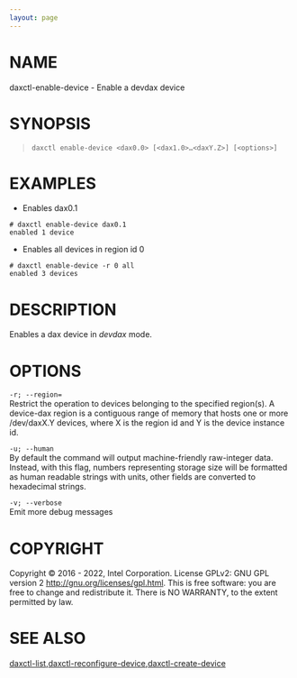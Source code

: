 ```yaml
---
layout: page
---
```


# NAME

daxctl-enable-device - Enable a devdax device

# SYNOPSIS

>     daxctl enable-device <dax0.0> [<dax1.0>…​<daxY.Z>] [<options>]

# EXAMPLES

-   Enables dax0.1

<!-- -->

    # daxctl enable-device dax0.1
    enabled 1 device

-   Enables all devices in region id 0

<!-- -->

    # daxctl enable-device -r 0 all
    enabled 3 devices

# DESCRIPTION

Enables a dax device in *devdax* mode.

# OPTIONS

`-r; --region=`  
Restrict the operation to devices belonging to the specified region(s).
A device-dax region is a contiguous range of memory that hosts one or
more /dev/daxX.Y devices, where X is the region id and Y is the device
instance id.

<!-- -->

`-u; --human`  
By default the command will output machine-friendly raw-integer data.
Instead, with this flag, numbers representing storage size will be
formatted as human readable strings with units, other fields are
converted to hexadecimal strings.

<!-- -->

`-v; --verbose`  
Emit more debug messages

# COPYRIGHT

Copyright © 2016 - 2022, Intel Corporation. License GPLv2: GNU GPL
version 2 <http://gnu.org/licenses/gpl.html>. This is free software: you
are free to change and redistribute it. There is NO WARRANTY, to the
extent permitted by law.

# SEE ALSO

[daxctl-list](daxctl-list),[daxctl-reconfigure-device](daxctl-reconfigure-device),[daxctl-create-device](daxctl-create-device)
